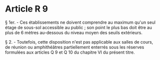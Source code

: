 # Article R 9

§ 1er. - Ces établissements ne doivent comprendre au maximum qu'un seul étage de sous-sol accessible au public ; son point le plus bas doit être au plus de 6 mètres au-dessous du niveau moyen des seuils extérieurs.

§ 2. - Toutefois, cette disposition n'est pas applicable aux salles de cours, de réunion ou amphithéâtres partiellement enterrés sous les réserves formulées aux articles Q 9 et Q 10 du chapitre VI du présent titre.
